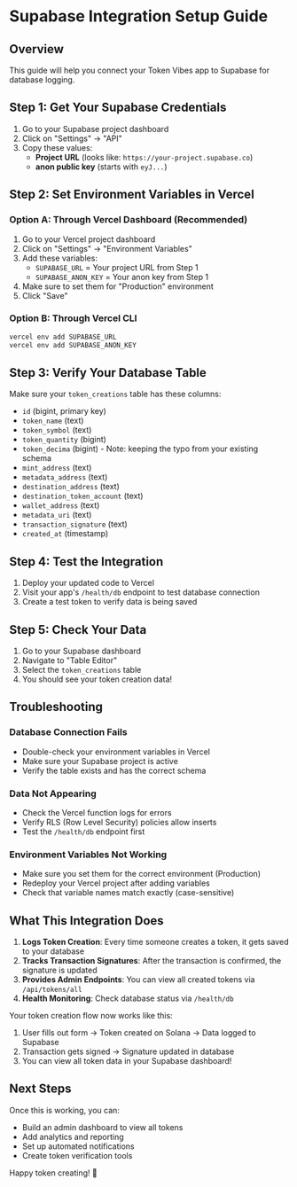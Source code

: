 # Supabase Integration Setup Guide

## Overview
This guide will help you connect your Token Vibes app to Supabase for database logging.

## Step 1: Get Your Supabase Credentials

1. Go to your Supabase project dashboard
2. Click on "Settings" → "API"
3. Copy these values:
   - **Project URL** (looks like: `https://your-project.supabase.co`)
   - **anon public key** (starts with `eyJ...`)

## Step 2: Set Environment Variables in Vercel

### Option A: Through Vercel Dashboard (Recommended)
1. Go to your Vercel project dashboard
2. Click on "Settings" → "Environment Variables"
3. Add these variables:
   - `SUPABASE_URL` = Your project URL from Step 1
   - `SUPABASE_ANON_KEY` = Your anon key from Step 1
4. Make sure to set them for "Production" environment
5. Click "Save"

### Option B: Through Vercel CLI
```bash
vercel env add SUPABASE_URL
vercel env add SUPABASE_ANON_KEY
```

## Step 3: Verify Your Database Table

Make sure your `token_creations` table has these columns:
- `id` (bigint, primary key)
- `token_name` (text)
- `token_symbol` (text) 
- `token_quantity` (bigint)
- `token_decima` (bigint) - Note: keeping the typo from your existing schema
- `mint_address` (text)
- `metadata_address` (text)
- `destination_address` (text)
- `destination_token_account` (text)
- `wallet_address` (text)
- `metadata_uri` (text)
- `transaction_signature` (text)
- `created_at` (timestamp)

## Step 4: Test the Integration

1. Deploy your updated code to Vercel
2. Visit your app's `/health/db` endpoint to test database connection
3. Create a test token to verify data is being saved

## Step 5: Check Your Data

1. Go to your Supabase dashboard
2. Navigate to "Table Editor"
3. Select the `token_creations` table
4. You should see your token creation data!

## Troubleshooting

### Database Connection Fails
- Double-check your environment variables in Vercel
- Make sure your Supabase project is active
- Verify the table exists and has the correct schema

### Data Not Appearing
- Check the Vercel function logs for errors
- Verify RLS (Row Level Security) policies allow inserts
- Test the `/health/db` endpoint first

### Environment Variables Not Working
- Make sure you set them for the correct environment (Production)
- Redeploy your Vercel project after adding variables
- Check that variable names match exactly (case-sensitive)

## What This Integration Does

1. **Logs Token Creation**: Every time someone creates a token, it gets saved to your database
2. **Tracks Transaction Signatures**: After the transaction is confirmed, the signature is updated
3. **Provides Admin Endpoints**: You can view all created tokens via `/api/tokens/all`
4. **Health Monitoring**: Check database status via `/health/db`

Your token creation flow now works like this:
1. User fills out form → Token created on Solana → Data logged to Supabase
2. Transaction gets signed → Signature updated in database
3. You can view all token data in your Supabase dashboard!

## Next Steps

Once this is working, you can:
- Build an admin dashboard to view all tokens
- Add analytics and reporting
- Set up automated notifications
- Create token verification tools

Happy token creating! 🚀
